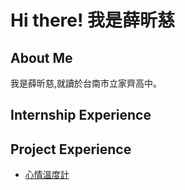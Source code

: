 # Hi there! 我是薛昕慈

## About Me

我是薛昕慈,就讀於台南市立家齊高中。

## Internship Experience
## Project Experience
* [心情溫度計](https://github.com/hsuehhsintzu/mental-health)
